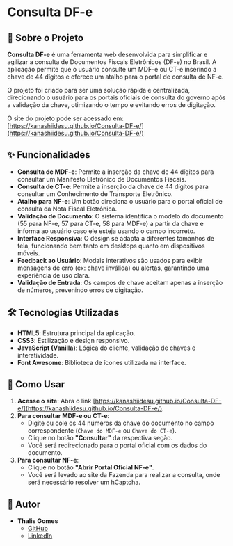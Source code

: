 # Consulta DF-e

## 📖 Sobre o Projeto

**Consulta DF-e** é uma ferramenta web desenvolvida para simplificar e agilizar a consulta de Documentos Fiscais Eletrônicos (DF-e) no Brasil. A aplicação permite que o usuário consulte um MDF-e ou CT-e inserindo a chave de 44 dígitos e oferece um atalho para o portal de consulta de NF-e.

O projeto foi criado para ser uma solução rápida e centralizada, direcionando o usuário para os portais oficiais de consulta do governo após a validação da chave, otimizando o tempo e evitando erros de digitação.

O site do projeto pode ser acessado em: [https://kanashiidesu.github.io/Consulta-DF-e/](https://kanashiidesu.github.io/Consulta-DF-e/)

## ✨ Funcionalidades

* **Consulta de MDF-e**: Permite a inserção da chave de 44 dígitos para consultar um Manifesto Eletrônico de Documentos Fiscais.
* **Consulta de CT-e**: Permite a inserção da chave de 44 dígitos para consultar um Conhecimento de Transporte Eletrônico.
* **Atalho para NF-e**: Um botão direciona o usuário para o portal oficial de consulta da Nota Fiscal Eletrônica.
* **Validação de Documento**: O sistema identifica o modelo do documento (55 para NF-e, 57 para CT-e, 58 para MDF-e) a partir da chave e informa ao usuário caso ele esteja usando o campo incorreto.
* **Interface Responsiva**: O design se adapta a diferentes tamanhos de tela, funcionando bem tanto em desktops quanto em dispositivos móveis.
* **Feedback ao Usuário**: Modais interativos são usados para exibir mensagens de erro (ex: chave inválida) ou alertas, garantindo uma experiência de uso clara.
* **Validação de Entrada**: Os campos de chave aceitam apenas a inserção de números, prevenindo erros de digitação.

## 🛠️ Tecnologias Utilizadas

* **HTML5**: Estrutura principal da aplicação.
* **CSS3**: Estilização e design responsivo.
* **JavaScript (Vanilla)**: Lógica do cliente, validação de chaves e interatividade.
* **Font Awesome**: Biblioteca de ícones utilizada na interface.

## 🚀 Como Usar

1.  **Acesse o site**: Abra o link [https://kanashiidesu.github.io/Consulta-DF-e/](https://kanashiidesu.github.io/Consulta-DF-e/).
2.  **Para consultar MDF-e ou CT-e**:
    * Digite ou cole os 44 números da chave do documento no campo correspondente (`Chave do MDF-e` ou `Chave do CT-e`).
    * Clique no botão **"Consultar"** da respectiva seção.
    * Você será redirecionado para o portal oficial com os dados do documento.
3.  **Para consultar NF-e**:
    * Clique no botão **"Abrir Portal Oficial NF-e"**.
    * Você será levado ao site da Fazenda para realizar a consulta, onde será necessário resolver um hCaptcha.

## 👤 Autor

* **Thalis Gomes**
    * [GitHub](https://github.com/kanashiidesu)
    * [LinkedIn](https://linkedin.com/in/thalisgomes)

